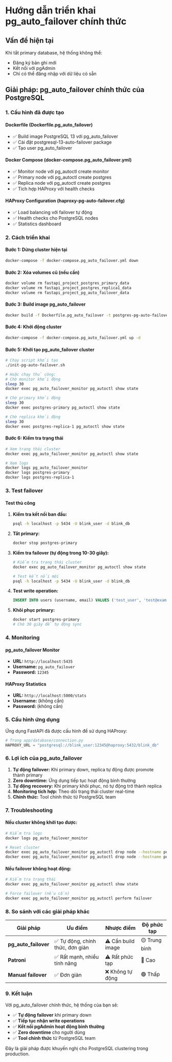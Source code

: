 # Hướng dẫn triển khai pg_auto_failover chính thức

## Vấn đề hiện tại
Khi tắt primary database, hệ thống không thể:
- Đăng ký bản ghi mới
- Kết nối với pgAdmin
- Chỉ có thể đăng nhập với dữ liệu có sẵn

## Giải pháp: pg_auto_failover chính thức của PostgreSQL

### 1. Cấu hình đã được tạo

#### Dockerfile (Dockerfile.pg_auto_failover)
- ✅ Build image PostgreSQL 13 với pg_auto_failover
- ✅ Cài đặt postgresql-13-auto-failover package
- ✅ Tạo user pg_auto_failover

#### Docker Compose (docker-compose.pg_auto_failover.yml)
- ✅ Monitor node với pg_autoctl create monitor
- ✅ Primary node với pg_autoctl create postgres
- ✅ Replica node với pg_autoctl create postgres
- ✅ Tích hợp HAProxy với health checks

#### HAProxy Configuration (haproxy-pg-auto-failover.cfg)
- ✅ Load balancing với failover tự động
- ✅ Health checks cho PostgreSQL nodes
- ✅ Statistics dashboard

### 2. Cách triển khai

#### Bước 1: Dừng cluster hiện tại
```bash
docker-compose -f docker-compose.pg_auto_failover.yml down
```

#### Bước 2: Xóa volumes cũ (nếu cần)
```bash
docker volume rm fastapi_project_postgres_primary_data
docker volume rm fastapi_project_postgres_replica1_data
docker volume rm fastapi_project_pg_auto_failover_data
```

#### Bước 3: Build image pg_auto_failover
```bash
docker build -f Dockerfile.pg_auto_failover -t postgres-pg-auto-failover .
```

#### Bước 4: Khởi động cluster
```bash
docker-compose -f docker-compose.pg_auto_failover.yml up -d
```

#### Bước 5: Khởi tạo pg_auto_failover cluster
```bash
# Chạy script khởi tạo
./init-pg-auto-failover.sh

# Hoặc chạy thủ công:
# Chờ monitor khởi động
sleep 30
docker exec pg_auto_failover_monitor pg_autoctl show state

# Chờ primary khởi động
sleep 30
docker exec postgres-primary pg_autoctl show state

# Chờ replica khởi động
sleep 30
docker exec postgres-replica-1 pg_autoctl show state
```

#### Bước 6: Kiểm tra trạng thái
```bash
# Xem trạng thái cluster
docker exec pg_auto_failover_monitor pg_autoctl show state

# Xem logs
docker logs pg_auto_failover_monitor
docker logs postgres-primary
docker logs postgres-replica-1
```

### 3. Test failover

#### Test thủ công
1. **Kiểm tra kết nối ban đầu:**
   ```bash
   psql -h localhost -p 5434 -U blink_user -d blink_db
   ```

2. **Tắt primary:**
   ```bash
   docker stop postgres-primary
   ```

3. **Kiểm tra failover (tự động trong 10-30 giây):**
   ```bash
   # Kiểm tra trạng thái cluster
   docker exec pg_auto_failover_monitor pg_autoctl show state
   
   # Test kết nối mới
   psql -h localhost -p 5434 -U blink_user -d blink_db
   ```

4. **Test write operation:**
   ```sql
   INSERT INTO users (username, email) VALUES ('test_user', 'test@example.com');
   ```

5. **Khôi phục primary:**
   ```bash
   docker start postgres-primary
   # Chờ 30 giây để tự động sync
   ```

### 4. Monitoring

#### pg_auto_failover Monitor
- **URL:** `http://localhost:5435`
- **Username:** `pg_auto_failover`
- **Password:** `12345`

#### HAProxy Statistics
- **URL:** `http://localhost:5000/stats`
- **Username:** (không cần)
- **Password:** (không cần)

### 5. Cấu hình ứng dụng

Ứng dụng FastAPI đã được cấu hình để sử dụng HAProxy:
```python
# Trong app/database/connection.py
HAPROXY_URL = "postgresql://blink_user:12345@haproxy:5432/blink_db"
```

### 6. Lợi ích của pg_auto_failover

1. **Tự động failover:** Khi primary down, replica tự động được promote thành primary
2. **Zero downtime:** Ứng dụng tiếp tục hoạt động bình thường
3. **Tự động recovery:** Khi primary khôi phục, nó tự động trở thành replica
4. **Monitoring tích hợp:** Theo dõi trạng thái cluster real-time
5. **Chính thức:** Tool chính thức từ PostgreSQL team

### 7. Troubleshooting

#### Nếu cluster không khởi tạo được:
```bash
# Kiểm tra logs
docker logs pg_auto_failover_monitor

# Reset cluster
docker exec pg_auto_failover_monitor pg_autoctl drop node --hostname postgres-primary --port 5432
docker exec pg_auto_failover_monitor pg_autoctl drop node --hostname postgres-replica-1 --port 5432
```

#### Nếu failover không hoạt động:
```bash
# Kiểm tra trạng thái
docker exec pg_auto_failover_monitor pg_autoctl show state

# Force failover (nếu cần)
docker exec pg_auto_failover_monitor pg_autoctl perform failover
```

### 8. So sánh với các giải pháp khác

| Giải pháp | Ưu điểm | Nhược điểm | Độ phức tạp |
|-----------|---------|------------|-------------|
| **pg_auto_failover** | ✅ Tự động, chính thức, đơn giản | ⚠️ Cần build image | 🟡 Trung bình |
| **Patroni** | ✅ Rất mạnh, nhiều tính năng | ⚠️ Rất phức tạp | 🔴 Cao |
| **Manual failover** | ✅ Đơn giản | ❌ Không tự động | 🟢 Thấp |

### 9. Kết luận

Với pg_auto_failover chính thức, hệ thống của bạn sẽ:
- ✅ **Tự động failover** khi primary down
- ✅ **Tiếp tục nhận write operations** 
- ✅ **Kết nối pgAdmin hoạt động bình thường**
- ✅ **Zero downtime** cho người dùng
- ✅ **Tool chính thức** từ PostgreSQL team

Đây là giải pháp được khuyến nghị cho PostgreSQL clustering trong production.
